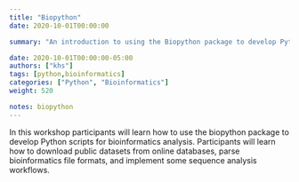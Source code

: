 ```yaml
---
title: "Biopython"
date: 2020-10-01T00:00:00

summary: "An introduction to using the Biopython package to develop Python scripts for bioinformatics analysis."

date: 2020-10-01T00:00:00-05:00
authors: ["khs"]
tags: [python,bioinformatics]
categories: ["Python", "Bioinformatics"]
weight: 520

notes: biopython
---
```

In this workshop participants will learn how to use the biopython package to develop Python scripts for bioinformatics analysis. Participants will learn how to download public datasets from online databases, parse bioinformatics file formats, and implement some sequence analysis workflows.
